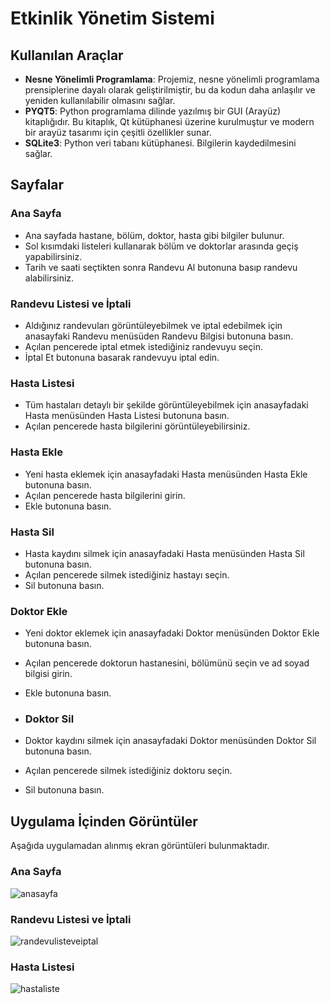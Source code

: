 # Etkinlik Yönetim Sistemi

## Kullanılan Araçlar
- **Nesne Yönelimli Programlama**: Projemiz, nesne yönelimli programlama prensiplerine dayalı olarak geliştirilmiştir, bu da kodun daha anlaşılır ve yeniden kullanılabilir olmasını sağlar.
- **PYQT5**: Python programlama dilinde yazılmış bir GUI (Arayüz) kitaplığıdır. Bu kitaplık, Qt kütüphanesi üzerine kurulmuştur ve modern bir arayüz tasarımı için çeşitli özellikler sunar.
- **SQLite3**: Python veri tabanı kütüphanesi. Bilgilerin kaydedilmesini sağlar.

## Sayfalar

### Ana Sayfa
- Ana sayfada hastane, bölüm, doktor, hasta gibi bilgiler bulunur.
- Sol kısımdaki listeleri kullanarak bölüm ve doktorlar arasında geçiş yapabilirsiniz.
- Tarih ve saati seçtikten sonra Randevu Al butonuna basıp randevu alabilirsiniz.

### Randevu Listesi ve İptali
- Aldığınız randevuları görüntüleyebilmek ve iptal edebilmek için anasayfaki Randevu menüsüden Randevu Bilgisi butonuna basın.
- Açılan pencerede iptal etmek istediğiniz randevuyu seçin.
- İptal Et butonuna basarak randevuyu iptal edin.

### Hasta Listesi
- Tüm hastaları detaylı bir şekilde görüntüleyebilmek için anasayfadaki Hasta menüsünden Hasta Listesi butonuna basın.
- Açılan pencerede hasta bilgilerini görüntüleyebilirsiniz.

### Hasta Ekle
- Yeni hasta eklemek için anasayfadaki Hasta menüsünden Hasta Ekle butonuna basın.
- Açılan pencerede hasta bilgilerini girin.
- Ekle butonuna basın.

### Hasta Sil
- Hasta kaydını silmek için anasayfadaki Hasta menüsünden Hasta Sil butonuna basın.
- Açılan pencerede silmek istediğiniz hastayı seçin.
- Sil butonuna basın.

### Doktor Ekle
- Yeni doktor eklemek için anasayfadaki Doktor menüsünden Doktor Ekle butonuna basın.
- Açılan pencerede doktorun hastanesini, bölümünü seçin ve ad soyad bilgisi girin.
- Ekle butonuna basın.

- ### Doktor Sil
- Doktor kaydını silmek için anasayfadaki Doktor menüsünden Doktor Sil butonuna basın.
- Açılan pencerede silmek istediğiniz doktoru seçin.
- Sil butonuna basın.

## Uygulama İçinden Görüntüler
Aşağıda uygulamadan alınmış ekran görüntüleri bulunmaktadır.

### Ana Sayfa

![anasayfa](https://github.com/memreatila/hastane-yonetim/assets/161308346/d2db19e4-d8a9-431f-abe5-3a94d25311d9)

### Randevu Listesi ve İptali

![randevulisteveiptal](https://github.com/memreatila/hastane-yonetim/assets/161308346/96a29be0-48d2-4981-8c19-528f6c8f2a2a)

### Hasta Listesi

![hastaliste](https://github.com/memreatila/hastane-yonetim/assets/161308346/92c304af-0e5e-4afb-8934-a6325fe5a667)
